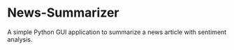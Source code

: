# News-Summarizer

A simple Python GUI application to summarize a news article with sentiment analysis.

